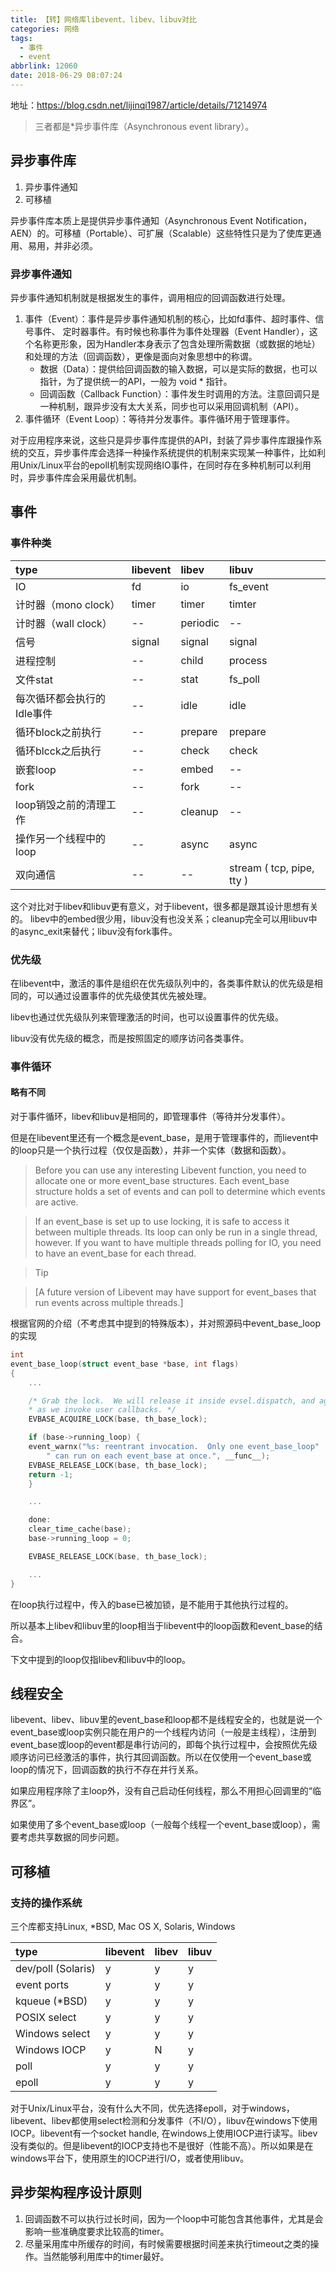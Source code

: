 ```yaml
---
title: 【转】网络库libevent、libev、libuv对比
categories: 网络
tags:
  - 事件
  - event
abbrlink: 12060
date: 2018-06-29 08:07:24
---
```


地址：https://blog.csdn.net/lijinqi1987/article/details/71214974

>三者都是*异步事件库（Asynchronous event library）。

<!--more-->

## 异步事件库

1. 异步事件通知
2. 可移植

异步事件库本质上是提供异步事件通知（Asynchronous Event Notification，AEN）的。可移植（Portable）、可扩展（Scalable）这些特性只是为了使库更通用、易用，并非必须。

### 异步事件通知

异步事件通知机制就是根据发生的事件，调用相应的回调函数进行处理。

1. 事件（Event）：事件是异步事件通知机制的核心，比如fd事件、超时事件、信号事件、
定时器事件。有时候也称事件为事件处理器（Event Handler），这个名称更形象，因为Handler本身表示了包含处理所需数据（或数据的地址）和处理的方法（回调函数），更像是面向对象思想中的称谓。
   * 数据（Data）：提供给回调函数的输入数据，可以是实际的数据，也可以指针，为了提供统一的API，一般为 void * 指针。
   * 回调函数（Callback Function）：事件发生时调用的方法。注意回调只是一种机制，跟异步没有太大关系，同步也可以采用回调机制（API）。
2. 事件循环（Event Loop）：等待并分发事件。事件循环用于管理事件。

对于应用程序来说，这些只是异步事件库提供的API，封装了异步事件库跟操作系统的交互，异步事件库会选择一种操作系统提供的机制来实现某一种事件，比如利用Unix/Linux平台的epoll机制实现网络IO事件，在同时存在多种机制可以利用时，异步事件库会采用最优机制。

## 事件

### 事件种类

| type | libevent | libev | libuv |
|:---------|:-------|:--------|:-------|
| IO | fd | io | fs_event |
| 计时器（mono clock）| timer | timer | timter |
| 计时器（wall clock）| -- | periodic | -- |
| 信号 | signal | signal | signal |
| 进程控制 | -- | child | process |
| 文件stat | -- | stat | fs_poll |
| 每次循环都会执行的Idle事件 | -- |idle | idle |
| 循环block之前执行 | -- | prepare | prepare |
| 循环blcck之后执行 | -- | check | check |
| 嵌套loop | -- | embed | -- |
| fork | -- | fork | -- |
| loop销毁之前的清理工作 | -- | cleanup | -- |
| 操作另一个线程中的loop | -- | async | async |
| 双向通信 | -- | -- | stream ( tcp, pipe, tty ) |

这个对比对于libev和libuv更有意义，对于libevent，很多都是跟其设计思想有关的。
libev中的embed很少用，libuv没有也没关系；cleanup完全可以用libuv中的async_exit来替代；libuv没有fork事件。

### 优先级

在libevent中，激活的事件是组织在优先级队列中的，各类事件默认的优先级是相同的，可以通过设置事件的优先级使其优先被处理。

libev也通过优先级队列来管理激活的时间，也可以设置事件的优先级。

libuv没有优先级的概念，而是按照固定的顺序访问各类事件。

### 事件循环

#### 略有不同

对于事件循环，libev和libuv是相同的，即管理事件（等待并分发事件）。

但是在libevent里还有一个概念是event\_base，是用于管理事件的，而lievent中的loop只是一个执行过程（仅仅是函数），并非一个实体（数据和函数）。

> Before you can use any interesting Libevent function, you need to allocate one or more event\_base structures. Each event\_base structure holds a set of events and can poll to determine which events are active.

> If an event\_base is set up to use locking, it is safe to access it between multiple threads. Its loop can only be run in a single thread, however. If you want to have multiple threads polling for IO, you need to have an event\_base for each thread.

> Tip

> [A future version of Libevent may have support for event\_bases that run events across multiple threads.]

根据官网的介绍（不考虑其中提到的特殊版本），并对照源码中event\_base\_loop的实现

``` c
int
event_base_loop(struct event_base *base, int flags)
{
	...

	/* Grab the lock.  We will release it inside evsel.dispatch, and again
	* as we invoke user callbacks. */
	EVBASE_ACQUIRE_LOCK(base, th_base_lock);

	if (base->running_loop) {
	event_warnx("%s: reentrant invocation.  Only one event_base_loop"
	    " can run on each event_base at once.", __func__);
	EVBASE_RELEASE_LOCK(base, th_base_lock);
	return -1;
	}

	...

	done:
	clear_time_cache(base);
	base->running_loop = 0;

	EVBASE_RELEASE_LOCK(base, th_base_lock);

	...
}
```

在loop执行过程中，传入的base已被加锁，是不能用于其他执行过程的。

所以基本上libev和libuv里的loop相当于libevent中的loop函数和event\_base的结合。

下文中提到的loop仅指libev和libuv中的loop。

## 线程安全

libevent、libev、libuv里的event\_base和loop都不是线程安全的，也就是说一个event\_base或loop实例只能在用户的一个线程内访问（一般是主线程），注册到event\_base或loop的event都是串行访问的，即每个执行过程中，会按照优先级顺序访问已经激活的事件，执行其回调函数。所以在仅使用一个event\_base或loop的情况下，回调函数的执行不存在并行关系。

如果应用程序除了主loop外，没有自己启动任何线程，那么不用担心回调里的“临界区”。

如果使用了多个event_base或loop（一般每个线程一个event_base或loop），需要考虑共享数据的同步问题。

## 可移植

### 支持的操作系统

三个库都支持Linux, *BSD, Mac OS X, Solaris, Windows

| type | libevent | libev | libuv |
|:---------|:-------|:--------|:-------|
| dev/poll (Solaris) | y | y | y |
| event ports | y | y | y |
| kqueue (*BSD) | y | y | y |
| POSIX select | y | y | y |
| Windows select | y | y | y |
| Windows IOCP | y | N | y |
| poll | y | y | y |
| epoll | y | y | y |

对于Unix/Linux平台，没有什么大不同，优先选择epoll，对于windows，libevent、libev都使用select检测和分发事件（不I/O），libuv在windows下使用IOCP。libevent有一个socket handle, 在windows上使用IOCP进行读写。libev没有类似的。但是libevent的IOCP支持也不是很好（性能不高）。所以如果是在windows平台下，使用原生的IOCP进行I/O，或者使用libuv。


## 异步架构程序设计原则

1. 回调函数不可以执行过长时间，因为一个loop中可能包含其他事件，尤其是会影响一些准确度要求比较高的timer。
2. 尽量采用库中所缓存的时间，有时候需要根据时间差来执行timeout之类的操作。当然能够利用库中的timer最好。
